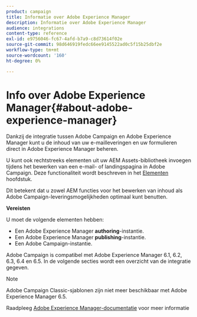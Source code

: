 ```yaml
---
product: campaign
title: Informatie over Adobe Experience Manager
description: Informatie over Adobe Experience Manager
audience: integrations
content-type: reference
exl-id: e9756046-fc67-4afd-b7a9-c8d73614f02e
source-git-commit: 98d646919fedc66ee9145522ad0c5f15b25dbf2e
workflow-type: tm+mt
source-wordcount: '160'
ht-degree: 0%

---
```


# Info over Adobe Experience Manager{#about-adobe-experience-manager}

Dankzij de integratie tussen Adobe Campaign en Adobe Experience Manager kunt u de inhoud van uw e-mailleveringen en uw formulieren direct in Adobe Experience Manager beheren.

U kunt ook rechtstreeks elementen uit uw AEM Assets-bibliotheek invoegen tijdens het bewerken van een e-mail- of landingspagina in Adobe Campaign. Deze functionaliteit wordt beschreven in het [Elementen](../../integrations/using/sharing-assets-with-adobe-experience-cloud.md) hoofdstuk.

Dit betekent dat u zowel AEM functies voor het bewerken van inhoud als Adobe Campaign-leveringsmogelijkheden optimaal kunt benutten.

**Vereisten**

U moet de volgende elementen hebben:

* Een Adobe Experience Manager **authoring**-instantie.
* Een Adobe Experience Manager **publishing**-instantie.
* Een Adobe Campaign-instantie.

Adobe Campaign is compatibel met Adobe Experience Manager 6.1, 6.2, 6.3, 6.4 en 6.5. In de volgende secties wordt een overzicht van de integratie gegeven.

>[!NOTE]
>
>Adobe Campaign Classic-sjablonen zijn niet meer beschikbaar met Adobe Experience Manager 6.5.

Raadpleeg [Adobe Experience Manager-documentatie](https://experienceleague.adobe.com/docs/experience-manager-65/classic-ui/campaign/classic-personalization-ac-campaign.html) voor meer informatie

